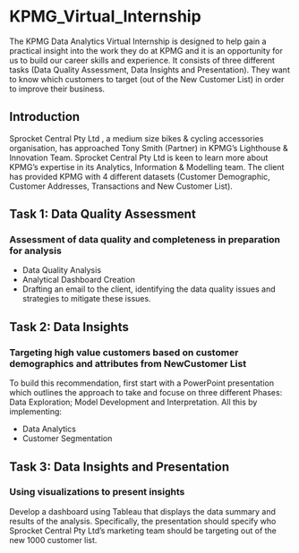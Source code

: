 # KPMG_Virtual_Internship
The KPMG Data Analytics Virtual Internship is designed to help gain a practical insight into the work they do at KPMG and it is an opportunity for us to build our career skills and experience. It consists of three different tasks (Data Quality Assessment, Data Insights and Presentation). They want to know which customers to target (out of the New Customer List) in order to improve their business.

## Introduction
Sprocket Central Pty Ltd , a medium size bikes & cycling accessories organisation, has approached Tony Smith (Partner) in KPMG’s Lighthouse & Innovation Team. Sprocket Central Pty Ltd  is keen to learn more about KPMG’s expertise in its Analytics, Information & Modelling team. The client has provided KPMG with 4 different datasets (Customer Demographic, Customer Addresses, Transactions and New Customer List).

## Task 1: Data Quality Assessment
### Assessment of data quality and completeness in preparation for analysis
- Data Quality Analysis
- Analytical Dashboard Creation  
- Drafting an email to the client, identifying the data quality issues and strategies to mitigate these issues.

## Task 2: Data Insights
### Targeting high value customers based on customer demographics and attributes from NewCustomer List
To build this recommendation, first start with a PowerPoint presentation which outlines the approach to take and focuse on three different Phases: Data Exploration; Model Development and Interpretation. All this by implementing: 
- Data Analytics
- Customer Segmentation

## Task 3: Data Insights and Presentation
### Using visualizations to present insights
Develop a dashboard using Tableau that displays the data summary and results of the analysis. Specifically, the presentation should specify who Sprocket Central Pty Ltd’s marketing team should be targeting out of the new 1000 customer list.
